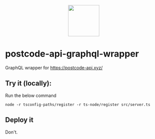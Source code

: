 <p align="center"><img src="https://www.rickklaasboer.nl/img/logo-black.svg" height="100px"/></p>

# postcode-api-graphql-wrapper

GraphQL wrapper for https://postcode-api.xyz/

## Try it (locally):

Run the below command

```
node -r tsconfig-paths/register -r ts-node/register src/server.ts
```

## Deploy it

Don't.
